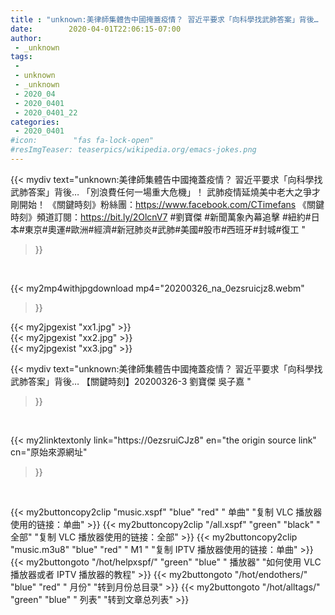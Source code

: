 ```yaml
---
title : "unknown:美律師集體告中國掩蓋疫情？ 習近平要求「向科學找武肺答案」背後… 【關鍵時刻】20200326-3 劉寶傑 吳子嘉 "
date:        2020-04-01T22:06:15-07:00
author:
 - _unknown
tags:
 - 
 - unknown
 - _unknown
 - 2020_04
 - 2020_0401
 - 2020_0401_22
categories:
 - 2020_0401
#icon:        "fas fa-lock-open"
#resImgTeaser: teaserpics/wikipedia.org/emacs-jokes.png
---
```







{{< mydiv text="unknown:美律師集體告中國掩蓋疫情？ 習近平要求「向科學找武肺答案」背後… 「別浪費任何一場重大危機」！ 武肺疫情延燒美中老大之爭才剛開始！  《關鍵時刻》粉絲團：https://www.facebook.com/CTimefans 《關鍵時刻》頻道訂閱：https://bit.ly/2OlcnV7  #劉寶傑 #新聞萬象內幕追擊 #紐約#日本#東京#奧運#歐洲#經濟#新冠肺炎#武肺#美國#股市#西班牙#封城#復工 "
>}}
<br>


{{< my2mp4withjpgdownload mp4="20200326_na_0ezsruicjz8.webm"
>}}

{{< my2jpgexist "xx1.jpg" >}}<br>
{{< my2jpgexist "xx2.jpg" >}}<br>
{{< my2jpgexist "xx3.jpg" >}}<br>



{{< mydiv text="unknown:美律師集體告中國掩蓋疫情？ 習近平要求「向科學找武肺答案」背後… 【關鍵時刻】20200326-3 劉寶傑 吳子嘉 "
>}}
<br>

{{< my2linktextonly link="https://0ezsruiCJz8"
en="the origin source link" cn="原始來源網址"
>}}


<br>


{{< my2buttoncopy2clip "music.xspf"        "blue"   "red"    " 单曲"  "复制 VLC 播放器使用的链接：单曲" >}} {{< my2buttoncopy2clip "/all.xspf"         "green"  "black"  " 全部"  "复制 VLC 播放器使用的链接：全部" >}} {{< my2buttoncopy2clip "music.m3u8"        "blue"   "red"    " M1 "    "复制 IPTV 播放器使用的链接：单曲" >}} {{< my2buttongoto      "/hot/helpxspf/"    "green"  "blue"   " 播放器" "如何使用 VLC 播放器或者 IPTV 播放器的教程" >}} {{< my2buttongoto      "/hot/endothers/"   "blue"   "red"    " 月份"   "转到月份总目录" >}} {{< my2buttongoto      "/hot/alltags/"     "green"  "blue"   " 列表"   "转到文章总列表" >}} 
